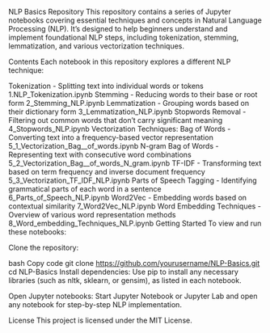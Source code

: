 NLP Basics Repository
This repository contains a series of Jupyter notebooks covering essential techniques and concepts in Natural Language Processing (NLP). It’s designed to help beginners understand and implement foundational NLP steps, including tokenization, stemming, lemmatization, and various vectorization techniques.

Contents
Each notebook in this repository explores a different NLP technique:

Tokenization - Splitting text into individual words or tokens
1.NLP_Tokenization.ipynb
Stemming - Reducing words to their base or root form
2_Stemming_NLP.ipynb
Lemmatization - Grouping words based on their dictionary form
3_Lemmatization_NLP.ipynb
Stopwords Removal - Filtering out common words that don’t carry significant meaning
4_Stopwords_NLP.ipynb
Vectorization Techniques:
Bag of Words - Converting text into a frequency-based vector representation
5_1_Vectorization_Bag__of_words.ipynb
N-gram Bag of Words - Representing text with consecutive word combinations
5_2_Vectorization_Bag__of_words_N_gram.ipynb
TF-IDF - Transforming text based on term frequency and inverse document frequency
5_3_Vectorization_TF_IDF_NLP.ipynb
Parts of Speech Tagging - Identifying grammatical parts of each word in a sentence
6_Parts_of_Speech_NLP.ipynb
Word2Vec - Embedding words based on contextual similarity
7_Word2Vec_NLP.ipynb
Word Embedding Techniques - Overview of various word representation methods
8_Word_embedding_Techniques_NLP.ipynb
Getting Started
To view and run these notebooks:

Clone the repository:

bash
Copy code
git clone https://github.com/yourusername/NLP-Basics.git
cd NLP-Basics
Install dependencies:
Use pip to install any necessary libraries (such as nltk, sklearn, or gensim), as listed in each notebook.

Open Jupyter notebooks:
Start Jupyter Notebook or Jupyter Lab and open any notebook for step-by-step NLP implementation.

License
This project is licensed under the MIT License.
